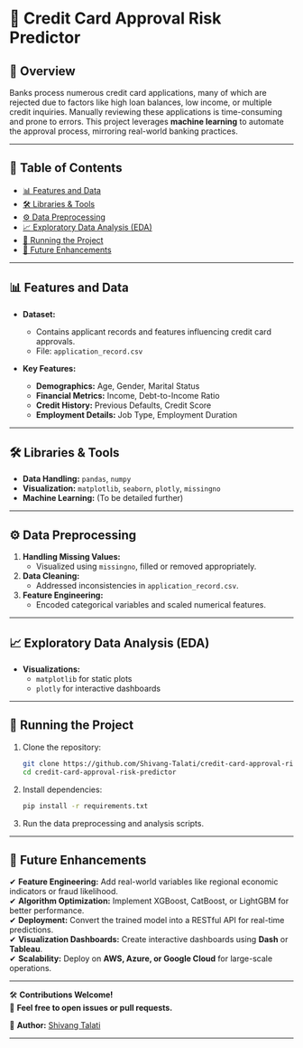 

# 🚀 Credit Card Approval Risk Predictor  

## 📌 Overview  

Banks process numerous credit card applications, many of which are rejected due to factors like high loan balances, low income, or multiple credit inquiries. Manually reviewing these applications is time-consuming and prone to errors. This project leverages **machine learning** to automate the approval process, mirroring real-world banking practices.  

---  

## 📖 Table of Contents  

- [📊 Features and Data](#features-and-data)  
- [🛠️ Libraries & Tools](#libraries--tools)  
- [⚙️ Data Preprocessing](#data-preprocessing)  
- [📈 Exploratory Data Analysis (EDA)](#exploratory-data-analysis-eda)  
- [🚀 Running the Project](#running-the-project)  
- [🔮 Future Enhancements](#future-enhancements)  

---  

## 📊 Features and Data  

- **Dataset:**  
  - Contains applicant records and features influencing credit card approvals.  
  - File: `application_record.csv`  

- **Key Features:**  
  - **Demographics:** Age, Gender, Marital Status  
  - **Financial Metrics:** Income, Debt-to-Income Ratio  
  - **Credit History:** Previous Defaults, Credit Score  
  - **Employment Details:** Job Type, Employment Duration  

---  

## 🛠️ Libraries & Tools  

- **Data Handling:** `pandas`, `numpy`  
- **Visualization:** `matplotlib`, `seaborn`, `plotly`, `missingno`  
- **Machine Learning:** (To be detailed further)  

---  

## ⚙️ Data Preprocessing  

1. **Handling Missing Values:**  
   - Visualized using `missingno`, filled or removed appropriately.  
2. **Data Cleaning:**  
   - Addressed inconsistencies in `application_record.csv`.  
3. **Feature Engineering:**  
   - Encoded categorical variables and scaled numerical features.  

---  

## 📈 Exploratory Data Analysis (EDA)  

- **Visualizations:**  
  - `matplotlib` for static plots  
  - `plotly` for interactive dashboards  

---  

## 🚀 Running the Project  

1. Clone the repository:  
   ```bash
   git clone https://github.com/Shivang-Talati/credit-card-approval-risk-predictor.git
   cd credit-card-approval-risk-predictor
   ```  
2. Install dependencies:  
   ```bash
   pip install -r requirements.txt
   ```  
3. Run the data preprocessing and analysis scripts.  

---  

## 🔮 Future Enhancements  

✔ **Feature Engineering:** Add real-world variables like regional economic indicators or fraud likelihood.  
✔ **Algorithm Optimization:** Implement XGBoost, CatBoost, or LightGBM for better performance.  
✔ **Deployment:** Convert the trained model into a RESTful API for real-time predictions.  
✔ **Visualization Dashboards:** Create interactive dashboards using **Dash** or **Tableau**.  
✔ **Scalability:** Deploy on **AWS, Azure, or Google Cloud** for large-scale operations.  

---

🛠 **Contributions Welcome!**  
📩 **Feel free to open issues or pull requests.**  

📌 **Author:** [Shivang Talati](https://github.com/Shivang-Talati)  

---
